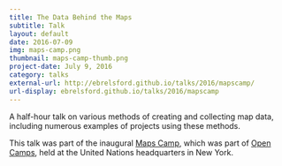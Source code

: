 ```yaml
---
title: The Data Behind the Maps
subtitle: Talk
layout: default
date: 2016-07-09
img: maps-camp.png
thumbnail: maps-camp-thumb.png
project-date: July 9, 2016
category: talks
external-url: http://ebrelsford.github.io/talks/2016/mapscamp/
url-display: ebrelsford.github.io/talks/2016/mapscamp
---
```


A half-hour talk on various methods of creating and collecting map data, including numerous examples of projects using these methods.

This talk was part of the inaugural [Maps Camp](http://mapscamp.io/), which was part of [Open Camps](http://opencamps.org/), held at the United Nations headquarters in New York.
